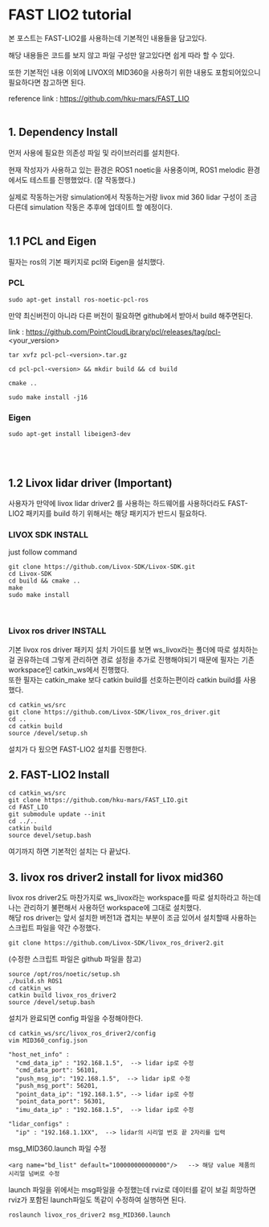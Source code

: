# FAST LIO2 tutorial

본 포스트는 FAST-LIO2를 사용하는데 기본적인 내용들을 담고있다. <br>

해당 내용들은 코드를 보지 않고 파일 구성만 알고있다면 쉽게 따라 할 수 있다. <br>

또한 기본적인 내용 이외에 LIVOX의 MID360을 사용하기 위한 내용도 포함되어있으니 필요하다면 참고하면 된다. <br>

reference link : https://github.com/hku-mars/FAST_LIO<br><br>

## **1. Dependency Install**

먼저 사용에 필요한 의존성 파일 및 라이브러리를 설치한다. <br>

현재 작성자가 사용하고 있는 환경은 ROS1 noetic을 사용중이며, ROS1 melodic 환경에서도 테스트를 진행했었다. (잘 작동했다.) <br>

실제로 작동하는거랑 simulation에서 작동하는거랑 livox mid 360 lidar 구성이 조금 다른데 simulation 작동은 추후에 업데이트 할 예정이다. <br><br>

## **1.1 PCL and Eigen** <br>

필자는 ros의 기본 패키지로 pcl와 Eigen을 설치했다.<br>

### **PCL** <br>

    sudo apt-get install ros-noetic-pcl-ros

만약 최신버전이 아니라 다른 버전이 필요하면 github에서 받아서 build 해주면된다. <br>

link : https://github.com/PointCloudLibrary/pcl/releases/tag/pcl-<your_version>

    tar xvfz pcl-pcl-<version>.tar.gz

    cd pcl-pcl-<version> && mkdir build && cd build

    cmake ..

    sudo make install -j16


### **Eigen** <br>

    sudo apt-get install libeigen3-dev
<br><br>

## **1.2 Livox lidar driver (Important)** <br>

사용자가 만약에 livox lidar driver2 를 사용하는 하드웨어를 사용하더라도 FAST-LIO2 패키지를 build 하기 위해서는 해당 패키지가 반드시 필요하다. <br>

### **LIVOX SDK INSTALL** <br>

just follow command

    git clone https://github.com/Livox-SDK/Livox-SDK.git
    cd Livox-SDK
    cd build && cmake ..
    make
    sudo make install

<br>

### **Livox ros driver INSTALL** <br>

기본 livox ros driver 패키지 설치 가이드를 보면 ws_livox라는 폴더에 따로 설치하는걸 권유하는데 그렇게 관리하면 경로 설정을 추가로 진행해야되기 때문에 필자는 기존 workspace인 catkin_ws에서 진행했다. <br>
또한 필자는 catkin_make 보다 catkin build를 선호하는편이라 catkin build를 사용했다. <br>

    cd catkin_ws/src
    git clone https://github.com/Livox-SDK/livox_ros_driver.git
    cd ..
    cd catkin build 
    source /devel/setup.sh

설치가 다 됬으면 FAST-LIO2 설치를 진행한다. <br>


## **2. FAST-LIO2 Install**

    cd catkin_ws/src
    git clone https://github.com/hku-mars/FAST_LIO.git
    cd FAST_LIO
    git submodule update --init
    cd ../..
    catkin build
    source devel/setup.bash

여기까지 하면 기본적인 설치는 다 끝났다. <br>

## **3. livox ros driver2 install for livox mid360**
livox ros driver2도 마찬가지로 ws_livox라는 workspace를 따로 설치하라고 하는데 나는 관리하기 불편해서 사용하던 workspace에 그대로 설치했다. <br>
해당 ros driver는 앞서 설치한 버전1과 겹치는 부분이 조금 있어서 설치할때 사용하는 스크립트 파일을 약간 수정했다. <br>

    git clone https://github.com/Livox-SDK/livox_ros_driver2.git

(수정한 스크립트 파일은 github 파일을 참고)<br>

    source /opt/ros/noetic/setup.sh
    ./build.sh ROS1
    cd catkin_ws
    catkin build livox_ros_driver2
    source /devel/setup.bash

설치가 완료되면 config 파일을 수정해야한다. <br>

    cd catkin_ws/src/livox_ros_driver2/config
    vim MID360_config.json

    "host_net_info" : 
      "cmd_data_ip" : "192.168.1.5",  --> lidar ip로 수정
      "cmd_data_port": 56101,
      "push_msg_ip": "192.168.1.5",  --> lidar ip로 수정
      "push_msg_port": 56201,
      "point_data_ip": "192.168.1.5", --> lidar ip로 수정
      "point_data_port": 56301,
      "imu_data_ip" : "192.168.1.5",  --> lidar ip로 수정

    "lidar_configs" : 
      "ip" : "192.168.1.1XX",  --> lidar의 시리얼 번호 끝 2자리를 입력 

msg_MID360.launch 파일 수정

	<arg name="bd_list" default="100000000000000"/>   --> 해당 value 제품의 시리얼 넘버로 수정


launch 파일을 위에서는 msg파일을 수정했는데 rviz로 데이터를 같이 보길 희망하면 rviz가 포함된 launch파일도 똑같이 수정하여 실행하면 된다. <br>

    roslaunch livox_ros_driver2 msg_MID360.launch






























